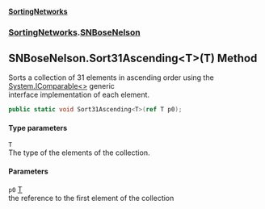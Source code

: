 #### [SortingNetworks](./index.md 'index')
### [SortingNetworks](./SortingNetworks.md 'SortingNetworks').[SNBoseNelson](./SortingNetworks-SNBoseNelson.md 'SortingNetworks.SNBoseNelson')
## SNBoseNelson.Sort31Ascending&lt;T&gt;(T) Method
Sorts a collection of 31 elements in ascending order using the [System.IComparable&lt;&gt;](https://docs.microsoft.com/en-us/dotnet/api/System.IComparable-1 'System.IComparable`1') generic  
interface implementation of each element.  
```csharp
public static void Sort31Ascending<T>(ref T p0);
```
#### Type parameters
<a name='SortingNetworks-SNBoseNelson-Sort31Ascending-T-(T)-T'></a>
`T`  
The type of the elements of the collection.  
  
#### Parameters
<a name='SortingNetworks-SNBoseNelson-Sort31Ascending-T-(T)-p0'></a>
`p0` [T](#SortingNetworks-SNBoseNelson-Sort31Ascending-T-(T)-T 'SortingNetworks.SNBoseNelson.Sort31Ascending&lt;T&gt;(T).T')  
the reference to the first element of the collection  
  

